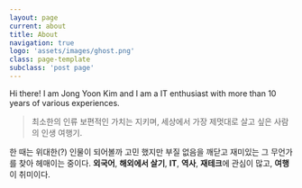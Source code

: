 ```yaml
---
layout: page
current: about
title: About
navigation: true
logo: 'assets/images/ghost.png'
class: page-template
subclass: 'post page'
---
```


Hi there! I am Jong Yoon Kim and I am a IT enthusiast with more than 10 years of various experiences. 

> 최소한의 인류 보편적인 가치는 지키며, 세상에서 가장 제멋대로 살고 싶은 사람의 인생 여행기.  
  
한 때는 위대한(?) 인물이 되어볼까 고민 했지만 부질 없음을 깨닫고 재미있는 그 무언가를 찾아 헤매이는 중이다. **외국어**, **해외에서 살기**, **IT**, **역사**, **재테크**에 관심이 많고, **여행**이 취미이다.  
